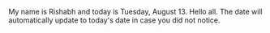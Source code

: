 My name is Rishabh and today is Tuesday, August 13. Hello all. The date will automatically update to today's date in case you did not notice.

